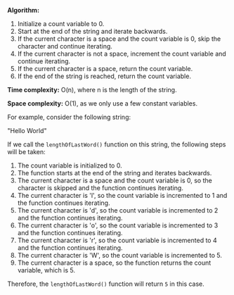 **Algorithm:**

1. Initialize a count variable to 0.
2. Start at the end of the string and iterate backwards.
3. If the current character is a space and the count variable is 0, skip the character and continue iterating.
4. If the current character is not a space, increment the count variable and continue iterating.
5. If the current character is a space, return the count variable.
6. If the end of the string is reached, return the count variable.

**Time complexity:** O(n), where n is the length of the string.

**Space complexity:** O(1), as we only use a few constant variables.

For example, consider the following string:

"Hello World"

If we call the `lengthOfLastWord()` function on this string, the following steps will be taken:

1. The count variable is initialized to 0.
2. The function starts at the end of the string and iterates backwards.
3. The current character is a space and the count variable is 0, so the character is skipped and the function continues iterating.
4. The current character is 'l', so the count variable is incremented to 1 and the function continues iterating.
5. The current character is 'd', so the count variable is incremented to 2 and the function continues iterating.
6. The current character is 'o', so the count variable is incremented to 3 and the function continues iterating.
7. The current character is 'r', so the count variable is incremented to 4 and the function continues iterating.
8. The current character is 'W', so the count variable is incremented to 5.
9. The current character is a space, so the function returns the count variable, which is 5.

Therefore, the `lengthOfLastWord()` function will return `5` in this case.
